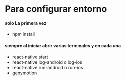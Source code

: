 # Para configurar entorno

#### solo La primera vez
* npm install

#### siempre al iniciar abrir varias terminales y en cada una
 * react-native start
 * react-native log-android o log-ios
 * react-native run-android o run-ios
 * genymotion
